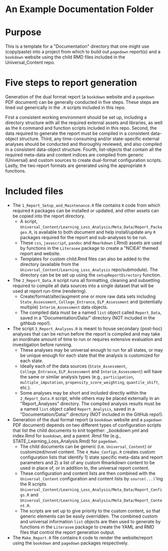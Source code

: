 An Example Documentation Folder
================================

#  Purpose

This is a template for a "Documentation" directory that one might use (copy/paste) into a project
from which to build out `pagedown` report(s) and a `bookdown` website using the child RMD files
included in the Universal_Content repo.

#  Five steps to report generation

Generation of the dual format report (a `bookdown` website and a `pagedown` PDF
document) can be generally conducted in five steps. These steps are lined out
generically in the `.R` scripts included in this repo.

First a consistent working environment should be set up, including a directory
structure with all the required external assets and libraries, as well as the `R`
command and function scripts included in this repo. Second, the data required to
generate the report must be compiled in a consistent data-object structure. Third,
any time-consuming and/or state-specific external analyses should be conducted and
thoroughly reviewed, and also compiled in a consistent data-object structure. Fourth,
list-objects that contain all the required meta-data and content indices are compiled
from generic (Universal) and custom sources to create dual-format configuration
scripts. Lastly, the two report formats are generated using the appropriate `R`
functions.

#  Included files

* The `1_Report_Setup_and_Maintenance.R` file contains `R` code from which required `R`
packages can be installed or updated, and other assets can be copied into the report directory.
  - A script, `Universal_Content/Learning_Loss_Analysis/Meta_Data/Report_Packages.R`,
    is available to both document and help install/update any `R` packages required
    for the report and sub-analyses to be run.
  - These `css`, `javascript`, `pandoc` and `Rmarkdown` (.Rmd) assets are used by
    functions in the `Literasee` package to create a "NCIEA" themed report and website.
  - Templates for custom child.Rmd files can also be added to the directory (available
    from the `Universal_Content/Learning_Loss_Analysis` repo/submodule). The directory
    can be be set up using the `setupReportDirectory` function.
* The `2_Report_Data.R` script runs all formatting, cleaning and subsetting required to
compile all data sources into a single dataset that will be used at report run-time (rendering).
  - Create/format/alter/augment one or more raw data sets including `State_Assessment`,
    `College_Entrance`, `ELP_Assessment` and (potentially multiple) `Interim_Assessment`
    data objects.
  - The compiled data must be a named `list` object called `Report_Data`, saved
    in a "Documentation/Data/" directory (NOT included in the githbub repo!).
* The script `3_Report_Analyses.R` is meant to house secondary (post-hoc) analyses
that can be re/run before the report is compiled and may take an inordinate amount of
time to run or requires extensive evaluation and investigation before running.
  - These analyses may be universal enough to run for all states, or may be unique enough
    for each state that the analysis is customized for each state.
  - Ideally each of the data sources (`State_Assessment`, `College_Entrance`,
    `ELP_Assessment` and `Interim_Assessment`) will have the same or similar analysis
    types (e.g., `participation`, `multiple_imputation`, `propensity_score_weighting`,
    `quantile_shift`, etc.).
  - Some analyses may be short and included directly within the `2_Report_Data.R`
    script, while others may be placed externally in an "Report_Analyses" directory.
    The compiled analysis results must be a named `list` object  called `Report_Analysis`,
    saved in a "Documentation/Data/" directory (NOT included in the GitHub repo!).
* Generation of the dual format report (a `bookdown` website and a `pagedown` PDF
document) depends on two different types of configuration scripts that list the
child documents to knit together: _bookdown.yml and index.Rmd for `bookdown`, and
a parent .Rmd file (e.g., STATE_Learning_Loss_Analysis.Rmd) for `pagedown`.
  - The child documents can be generic (i.e. `Universal_Content`) or customized/novel
    content. The `4_Make_Configs.R` creates custom configuration lists that identify 1)
    state specific meta-data and report parameters and 2) a list of any custom Rmarkdown
    content to be used in place of, or in addition to, the universal report content.
  - These configuration and content lists are then combined with the `Universal_Content`
    configuration and content lists by `source(...)`'ing the R scripts
    `Universal_Content/Learning_Loss_Analysis/Meta_Data/Report_Configs.R` and
    `Universal_Content/Learning_Loss_Analysis/Meta_Data/Report_Content.R`.
  - The scripts are set up to give priority to the custom content, so that generic
    elements can be easily overridden. The combined custom and universal information
    `list` objects are then used to generate by functions in the `Literasee` package
    to create the YAML and RMD files that control the report generation output.
* The `Make_Report.R` file contains `R` code to render the website/report using
the `bookdown` and `pagedown` packages respectively.
